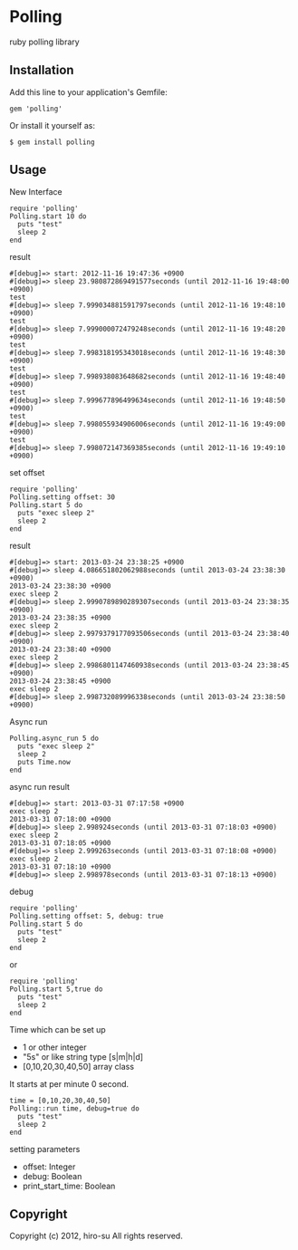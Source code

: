 # Polling

ruby polling library

## Installation

Add this line to your application's Gemfile:

    gem 'polling'

Or install it yourself as:

    $ gem install polling

## Usage

New Interface

    require 'polling'
    Polling.start 10 do
      puts "test"
      sleep 2
    end

result

    #[debug]=> start: 2012-11-16 19:47:36 +0900
    #[debug]=> sleep 23.980872869491577seconds (until 2012-11-16 19:48:00 +0900)
    test
    #[debug]=> sleep 7.999034881591797seconds (until 2012-11-16 19:48:10 +0900)
    test
    #[debug]=> sleep 7.999000072479248seconds (until 2012-11-16 19:48:20 +0900)
    test
    #[debug]=> sleep 7.998318195343018seconds (until 2012-11-16 19:48:30 +0900)
    test
    #[debug]=> sleep 7.998938083648682seconds (until 2012-11-16 19:48:40 +0900)
    test
    #[debug]=> sleep 7.999677896499634seconds (until 2012-11-16 19:48:50 +0900)
    test
    #[debug]=> sleep 7.998055934906006seconds (until 2012-11-16 19:49:00 +0900)
    test
    #[debug]=> sleep 7.998072147369385seconds (until 2012-11-16 19:49:10 +0900)

set offset

    require 'polling'
    Polling.setting offset: 30
    Polling.start 5 do
      puts "exec sleep 2"
      sleep 2
    end

result

    #[debug]=> start: 2013-03-24 23:38:25 +0900                                 
    #[debug]=> sleep 4.086651802062988seconds (until 2013-03-24 23:38:30 +0900) 
    2013-03-24 23:38:30 +0900                                        
    exec sleep 2                                                     
    #[debug]=> sleep 2.9990789890289307seconds (until 2013-03-24 23:38:35 +0900)
    2013-03-24 23:38:35 +0900                                        
    exec sleep 2                                                     
    #[debug]=> sleep 2.9979379177093506seconds (until 2013-03-24 23:38:40 +0900)
    2013-03-24 23:38:40 +0900                                        
    exec sleep 2                                                     
    #[debug]=> sleep 2.9986801147460938seconds (until 2013-03-24 23:38:45 +0900)
    2013-03-24 23:38:45 +0900                                        
    exec sleep 2                                                     
    #[debug]=> sleep 2.998732089996338seconds (until 2013-03-24 23:38:50 +0900) 

Async run

    Polling.async_run 5 do
      puts "exec sleep 2" 
      sleep 2             
      puts Time.now       
    end                   

async run result
    
    #[debug]=> start: 2013-03-31 07:17:58 +0900                       
    exec sleep 2                                           
    2013-03-31 07:18:00 +0900                              
    #[debug]=> sleep 2.998924seconds (until 2013-03-31 07:18:03 +0900)
    exec sleep 2                                           
    2013-03-31 07:18:05 +0900                              
    #[debug]=> sleep 2.999263seconds (until 2013-03-31 07:18:08 +0900)
    exec sleep 2                                           
    2013-03-31 07:18:10 +0900                              
    #[debug]=> sleep 2.998978seconds (until 2013-03-31 07:18:13 +0900)

debug

    require 'polling'
    Polling.setting offset: 5, debug: true
    Polling.start 5 do
      puts "test"
      sleep 2
    end

or

    require 'polling'
    Polling.start 5,true do
      puts "test"
      sleep 2
    end

Time which can be set up 

- 1 or other integer
- "5s" or like string type [s|m|h|d]
- [0,10,20,30,40,50] array class

It starts at per minute 0 second. 

    time = [0,10,20,30,40,50]
    Polling::run time, debug=true do
      puts "test"
      sleep 2
    end

setting parameters

- offset: Integer
- debug: Boolean
- print_start_time: Boolean

## Copyright

Copyright (c) 2012, hiro-su All rights reserved.
